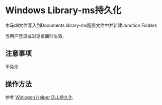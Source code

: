 # Windows Library-ms持久化

木马dll文件写入到Documents.library-ms配置文件中并新建Junction Folders

当用户登录或浏览桌面时生效.

## 注意事项

不免杀

## 操作方法

参考 [Winlogon Helper DLL持久化](./Persistence_WinlogonHelperDLL_Windows)


